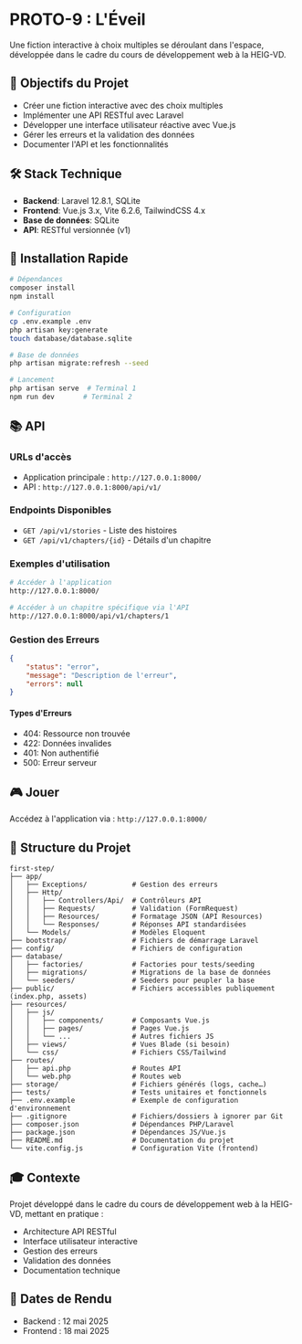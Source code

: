 # PROTO-9 : L'Éveil

Une fiction interactive à choix multiples se déroulant dans l'espace, développée dans le cadre du cours de développement web à la HEIG-VD.

## 🎯 Objectifs du Projet

- Créer une fiction interactive avec des choix multiples
- Implémenter une API RESTful avec Laravel
- Développer une interface utilisateur réactive avec Vue.js
- Gérer les erreurs et la validation des données
- Documenter l'API et les fonctionnalités

## 🛠️ Stack Technique

- **Backend**: Laravel 12.8.1, SQLite
- **Frontend**: Vue.js 3.x, Vite 6.2.6, TailwindCSS 4.x
- **Base de données**: SQLite
- **API**: RESTful versionnée (v1)

## 🚀 Installation Rapide

```bash
# Dépendances
composer install
npm install

# Configuration
cp .env.example .env
php artisan key:generate
touch database/database.sqlite

# Base de données
php artisan migrate:refresh --seed

# Lancement
php artisan serve  # Terminal 1
npm run dev       # Terminal 2
```

## 📚 API

### URLs d'accès
- Application principale : `http://127.0.0.1:8000/`
- API : `http://127.0.0.1:8000/api/v1/`

### Endpoints Disponibles
- `GET /api/v1/stories` - Liste des histoires
- `GET /api/v1/chapters/{id}` - Détails d'un chapitre

### Exemples d'utilisation
```bash
# Accéder à l'application
http://127.0.0.1:8000/

# Accéder à un chapitre spécifique via l'API
http://127.0.0.1:8000/api/v1/chapters/1
```

### Gestion des Erreurs

```json
{
    "status": "error",
    "message": "Description de l'erreur",
    "errors": null
}
```

#### Types d'Erreurs
- 404: Ressource non trouvée
- 422: Données invalides
- 401: Non authentifié
- 500: Erreur serveur

## 🎮 Jouer

Accédez à l'application via : `http://127.0.0.1:8000/`

## 📝 Structure du Projet

```
first-step/
├── app/
│   ├── Exceptions/           # Gestion des erreurs
│   ├── Http/
│   │   ├── Controllers/Api/  # Contrôleurs API
│   │   ├── Requests/         # Validation (FormRequest)
│   │   ├── Resources/        # Formatage JSON (API Resources)
│   │   └── Responses/        # Réponses API standardisées
│   └── Models/               # Modèles Eloquent
├── bootstrap/                # Fichiers de démarrage Laravel
├── config/                   # Fichiers de configuration
├── database/
│   ├── factories/            # Factories pour tests/seeding
│   ├── migrations/           # Migrations de la base de données
│   └── seeders/              # Seeders pour peupler la base
├── public/                   # Fichiers accessibles publiquement (index.php, assets)
├── resources/
│   ├── js/
│   │   ├── components/       # Composants Vue.js
│   │   ├── pages/            # Pages Vue.js
│   │   └── ...               # Autres fichiers JS
│   ├── views/                # Vues Blade (si besoin)
│   └── css/                  # Fichiers CSS/Tailwind
├── routes/
│   ├── api.php               # Routes API
│   └── web.php               # Routes web
├── storage/                  # Fichiers générés (logs, cache…)
├── tests/                    # Tests unitaires et fonctionnels
├── .env.example              # Exemple de configuration d'environnement
├── .gitignore                # Fichiers/dossiers à ignorer par Git
├── composer.json             # Dépendances PHP/Laravel
├── package.json              # Dépendances JS/Vue.js
├── README.md                 # Documentation du projet
└── vite.config.js            # Configuration Vite (frontend)
```

## 🎓 Contexte

Projet développé dans le cadre du cours de développement web à la HEIG-VD, mettant en pratique :
- Architecture API RESTful
- Interface utilisateur interactive
- Gestion des erreurs
- Validation des données
- Documentation technique

## 📅 Dates de Rendu

- Backend : 12 mai 2025
- Frontend : 18 mai 2025